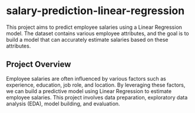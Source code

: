 # salary-prediction-linear-regression
This project aims to predict employee salaries using a Linear Regression model. The dataset contains various employee attributes, and the goal is to build a model that can accurately estimate salaries based on these attributes.

## Project Overview

Employee salaries are often influenced by various factors such as experience, education, job role, and location. By leveraging these factors, we can build a predictive model using Linear Regression to estimate employee salaries. This project involves data preparation, exploratory data analysis (EDA), model building, and evaluation.
